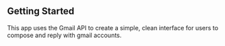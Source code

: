 ## Getting Started

This app uses the Gmail API to create a simple, clean interface for users to compose and reply with gmail accounts.
